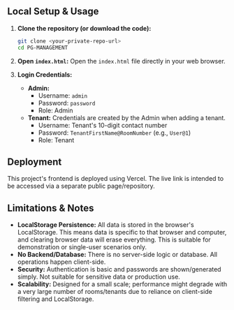 

## Local Setup & Usage

1.  **Clone the repository (or download the code):**
    ```bash
    git clone <your-private-repo-url>
    cd PG-MANAGEMENT
    ```
2.  **Open `index.html`:** Open the `index.html` file directly in your web browser.

3.  **Login Credentials:**
    *   **Admin:**
        *   Username: `admin`
        *   Password: `password`
        *   Role: Admin
    *   **Tenant:** Credentials are created by the Admin when adding a tenant.
        *   Username: Tenant's 10-digit contact number
        *   Password: `TenantFirstName@RoomNumber` (e.g., `User@1`)
        *   Role: Tenant

## Deployment

This project's frontend is deployed using Vercel. The live link is intended to be accessed via a separate public page/repository.

## Limitations & Notes

*   **LocalStorage Persistence:** All data is stored in the browser's LocalStorage. This means data is specific to that browser and computer, and clearing browser data will erase everything. This is suitable for demonstration or single-user scenarios only.
*   **No Backend/Database:** There is no server-side logic or database. All operations happen client-side.
*   **Security:** Authentication is basic and passwords are shown/generated simply. Not suitable for sensitive data or production use.
*   **Scalability:** Designed for a small scale; performance might degrade with a very large number of rooms/tenants due to reliance on client-side filtering and LocalStorage.
